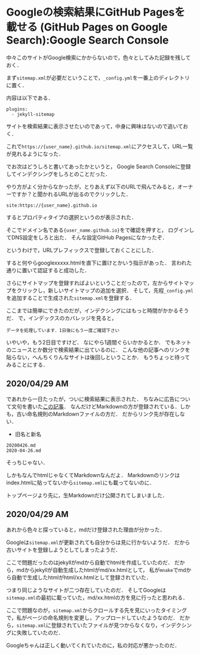 Googleの検索結果にGitHub Pagesを載せる (GitHub Pages on Google Search):Google Search Console
===================

中々このサイトがGoogle検索にかからないので，色々としてみた記録を残しておく．

まず`sitemap.xml`が必要だということで，`_config.yml`を一番上のディレクトリに置く．

内容は以下である．

```
plugins:
  - jekyll-sitemap
```

サイトを検索結果に表示させたいのであって，中身に興味はないので追いておく．

これで`https://{user_name}.github.io/sitemap.xml`にアクセスして，URL一覧が見れるようになった．

でお次はどうしろと書いてあったかというと，
Google Search Consoleに登録してインデクシングをしろとのことだった．

やり方がよく分からなかったが，とりあえず以下のURLで飛んでみると，オーナーですか？と聞かれるURLが出るのでクリックした．

```
site:https://{user_name}.github.io
```

するとプロパティタイプの選択というのが表示された．

そこでドメイン名である`{user_name.github.io}`をで確認を押すと，
ログインしてDNS設定をしろと出た．
そんな設定GitHub Pagesになかったぞ．

というわけで，URLプレフィックスで登録しておくことにした．

すると何やらgooglexxxxx.htmlを直下に置けとかいう指示があった．
言われた通りに置いて認証すると成功した．


さらにサイトマップを登録すればよいということだったので，左からサイトマップをクリックし，新しいサイトマップの追加を選択．
そして，先程`_config.yml`を追加することで生成された`sitemap.xml`を登録する．

ここまでは簡単にできたのだが，インデクシングにはもっと時間がかかるそうだ．
で，インデックスのカバレッジを見ると，

```
データを処理しています．1日後にもう一度ご確認下さい
```

いやいや，もう2日目ですけど．
なにやら1週間ぐらいかかるとか．
でもネットのニュースとか数分で検索結果に出ているのに．
こんな他の記事へのリンクを貼らない，へんちくりんなサイトは後回しということか．
もうちょっと待ってみることにする．

2020/04/29 AM
------------

であれから一日たったが，ついに検索結果に表示された．
ちなみに広告について文句を書いた[この記事](../html/2020-04-26.html)．
なんだけどMarkdownの方が登録されている．しかも，古い命名規則のMarkdownファイルの方だ．
だからリンク先が存在しない．

- 旧名と新名

```
20200426.md
2020-04-26.md
```

そっちじゃない．

しかもなんでhtmlじゃなくてMarkdownなんだよ．
Markdownのリンクはindex.htmlに貼ってないから`sitemap.xml`にも載ってないのに．

トップページより先に，生Markdownだけ公開されてしまいました．


2020/04/29 AM
------------

あれから色々と探っていると，mdだけ登録された理由が分かった．

Googleは`sitemap.xml`が更新されても自分からは見に行かないようだ．
だから古いサイトを登録しようとしてしまったようだ．

ここで問題だったのはjekyllがmdから自動でhtmlを作成していたのだ．
だから，mdからjekyllが自動生成したhtmlがmd/xx.htmlとして，
私が`mnake`でmdから自動で生成したhtmlがhtml/xx.htmlとして登録されていた．

つまり同じようなサイトが二つ存在していたのだ．
そしてGoogleは`sitemap.xml`の最初に載っていた，md/xx.htmlの方を見に行ったと思われる．

ここで問題なのが，`sitemap.xml`からクロールする先を見にいったタイミングで，私がページの命名規則を変更し，アップロードしていたようなのだ．
だから，`sitemap.xml`に登録されていたファイルが見つからなくなり，インデクシングに失敗していたのだ．

Googleちゃんは正しく動いてくれていたのに，私の対応が悪かったのだ．
